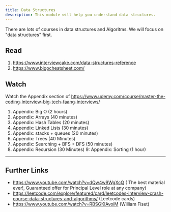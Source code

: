 ```yaml
---
title: Data Structures
description: This module will help you understand data structures.
---
```


There are lots of courses in data structures and Algoritms. We will focus on "data structures" first. 


## Read 

1. https://www.interviewcake.com/data-structures-reference
2. https://www.bigocheatsheet.com/

## Watch 
Watch the Appendix section of https://www.udemy.com/course/master-the-coding-interview-big-tech-faang-interviews/

1. Appendix: Big O (2 hours)
2. Appendix: Arrays (40 minutes)
3. Appendix: Hash Tables (20 minutes)
4. Appendix: Linked Lists (30 minutes)
5. Appendix: stacks + queues (20 minutes)
6. Appendix: Trees (40 Minutes)
7. Appendix: Searching + BFS + DFS (50 minutes)
8. Appendix: Recursion (30 Minutes)
9: Appendix: Sorting (1 hour)


---
## Further Links 

- https://www.youtube.com/watch?v=dQw4w9WgXcQ ( The best material ever!, Guaranteed offer for Principal Level role at any company)
- https://leetcode.com/explore/featured/card/leetcodes-interview-crash-course-data-structures-and-algorithms/  (Leetcode cards)
- https://www.youtube.com/watch?v=RBSGKlAvoiM (William Fiset)

